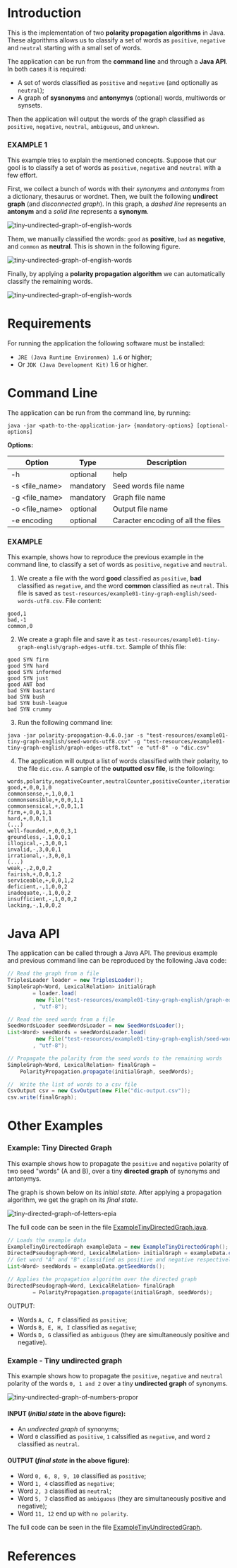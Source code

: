 # Introduction

This is the implementation of two **polarity propagation algorithms** in Java. 
These algorithms allows us to classify a set of words as `positive`, `negative`
and `neutral` starting with a small set of words.

The application can be run from the **command line** and through a **Java API**.
In both cases it is required:

- A set of words classified as `positive` and `negative` (and optionally as `neutral`);
- A graph of **sysnonyms** and **antonymys** (optional) words, multiwords or synsets.

Then the application will output the words of the graph classified as `positive`, 
`negative`, `neutral`, `ambiguous`, and `unknown`.

### EXAMPLE 1

This example tries to explain the mentioned concepts. Suppose that our gool is 
to classify a set of words as `positive`, `negative` and `neutral` with a few effort.

First, we collect a bunch of words with their *synonyms* and *antonyms* from a 
dictionary, thesaurus or wordnet. Then, we built the following **undirect graph**
(and *disconnected graph*).
In this graph, a *dashed line* represents an **antonym** and a *solid line*
represents a **synonym**. 

![tiny-undirected-graph-of-english-words](/test-resources/figures/ex01-undirected-graph-state-01.png)

Them, we manually classified the words: `good` as **positive**, `bad` as **negative**, 
and `common` as **neutral**. This is shown in the following figure.

![tiny-undirected-graph-of-english-words](/test-resources/figures/ex01-undirected-graph-state-02.png)

Finally, by applying a **polarity propagation algorithm** we can automatically 
classify the remaining words.

![tiny-undirected-graph-of-english-words](/test-resources/figures/ex01-undirected-graph-state-03.png)

# Requirements

For running the application the following software must be installed:
- `JRE (Java Runtime Environmen) 1.6` or higher;
- Or `JDK (Java Development Kit)` 1.6 or higher.

# Command Line

The application can be run from the command line, by running:

```
java -jar <path-to-the-application-jar> {mandatory-options} [optional-options]
```

**Options:**

| Option         | Type 	  | Description
| -------------- | ---------- | -----------
| -h             | optional   | help
| -s <file_name> | mandatory  | Seed words file name
| -g <file_name> | mandatory  | Graph file name
| -o <file_name> | optional   | Output file name
| -e encoding    | optional   | Caracter encoding of all the files

### EXAMPLE

This example, shows how to reproduce the previous example in the command line, to
classify a set of words as `positive`, `negative` and `neutral`. 

1. We create a file with the word **good** classified as `positive`, **bad** 
classified as `negative`, and the word **common** classified as `neutral`. 
This file is saved as `test-resources/example01-tiny-graph-english/seed-words-utf8.csv`.
File content:

```
good,1
bad,-1
common,0
```

2. We create a graph file and save it as `test-resources/example01-tiny-graph-english/graph-edges-utf8.txt`. 
Sample of thhis file:

```
good SYN firm
good SYN hard
good SYN informed
good SYN just
good ANT bad
bad SYN bastard
bad SYN bush
bad SYN bush-league
bad SYN crummy
```

3. Run the following command line:

```
java -jar polarity-propagation-0.6.0.jar -s "test-resources/example01-tiny-graph-english/seed-words-utf8.csv" -g "test-resources/example01-tiny-graph-english/graph-edges-utf8.txt" -e "utf-8" -o "dic.csv"
```

4. The application will output a list of words classified with their polarity, 
to the file `dic.csv`. 
A sample of the **outputted csv file**, is the following:

```
words,polarity,negativeCounter,neutralCounter,positiveCounter,iteration
good,+,0,0,1,0
commonsense,+,1,0,0,1
commonsensible,+,0,0,1,1
commonsensical,+,0,0,1,1
firm,+,0,0,1,1
hard,+,0,0,1,1
(...)
well-founded,+,0,0,3,1
groundless,-,1,0,0,1
illogical,-,3,0,0,1
invalid,-,3,0,0,1
irrational,-,3,0,0,1
(...)
weak,-,2,0,0,2
fairish,+,0,0,1,2
serviceable,+,0,0,1,2
deficient,-,1,0,0,2
inadequate,-,1,0,0,2
insufficient,-,1,0,0,2
lacking,-,1,0,0,2
```

# Java API

The application can be called through a Java API. The previous example and previous
command line can be reproduced by the following Java code:

```java
// Read the graph from a file
TriplesLoader loader = new TriplesLoader();
SimpleGraph<Word, LexicalRelation> initialGraph 
		= loader.load(
		 new File("test-resources/example01-tiny-graph-english/graph-edges-utf8.txt")
		, "utf-8");

// Read the seed words from a file
SeedWordsLoader seedWordsLoader = new SeedWordsLoader(); 
List<Word> seedWords = seedWordsLoader.load(
		 new File("test-resources/example01-tiny-graph-english/seed-words-utf8.csv")
		, "utf-8");

// Propagate the polarity from the seed words to the remaining words
SimpleGraph<Word, LexicalRelation> finalGraph = 
	PolarityPropagation.propagate(initialGraph, seedWords);

//	Write the list of words to a csv file
CsvOutput csv = new CsvOutput(new File("dic-output.csv"));
csv.write(finalGraph);          
```

# Other Examples

### Example: Tiny Directed Graph 

This example shows how to propagate the `positive` and `negative` polarity of two 
seed "words" (A and B), over a tiny **directed graph** of synonyms and antonymys.

The graph is shown below on its *initial state*. 
After applying a propagation algorithm, we get the graph on its *final state*.

![tiny-directed-graph-of-letters-epia](/test-resources/figures/tiny-directed-graph-of-letters-epia.png)

The full code can be seen in the file [ExampleTinyDirectedGraph.java](src/pt/psantos/phd/polarity/propagation/examples/ExampleTinyDirectedGraph.java#L149).

```java
// Loads the example data
ExampleTinyDirectedGraph exampleData = new ExampleTinyDirectedGraph();
DirectedPseudograph<Word, LexicalRelation> initialGraph = exampleData.createDirectedGraph();
// Get word "A" and "B" classified as positive and negative respectively
List<Word> seedWords = exampleData.getSeedWords();

// Applies the propagation algorithm over the directed graph
DirectedPseudograph<Word, LexicalRelation> finalGraph 
		= PolarityPropagation.propagate(initialGraph, seedWords);
```

OUTPUT:

- Words `A, C, F` classified as `positive`;
- Words `B, E, H, I` classified as `negative`;
- Words `D, G` classified as `ambiguous` (they are simultaneously positive and negative).

### Example - Tiny undirected graph

This example shows how to propagate the `positive`, `negative` and `neutral` 
polarity of the words `0, 1 and 2` over a tiny **undirected graph** of synonyms.

![tiny-undirected-graph-of-numbers-propor](/test-resources/figures/tiny-undirected-graph-of-numbers-propor.png)

#### INPUT (*initial state* in the above figure):
- An *undirected graph* of synonyms;
- Word `0` classified as `positive`, `1` calssified as `negative`, and
word `2` classified as `neutral`.

#### OUTPUT (*final state* in the above figure):
- Word `0, 6, 8, 9, 10` classified as `positive`;
- Word `1, 4` classified as `negative`;
- Word `2, 3` classified as `neutral`;
- Word `5, 7` classified as `ambiguous` (they are simultaneously positive and negative);
- Word `11, 12` end up with `no polarity`.

The full code can be seen in the file [ExampleTinyUndirectedGraph](src/pt/psantos/phd/polarity/propagation/examples/ExampleTinyUndirectedGraph.java).

# References